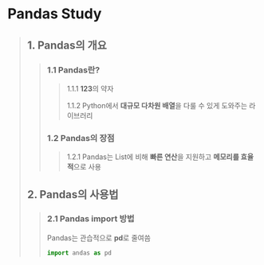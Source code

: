 # Pandas Study
> ## 1. Pandas의 개요
>> ### 1.1 Pandas란?
>>> 1.1.1 **123**의 약자
>>>
>>> 1.1.2 Python에서 **대규모 다차원 배열**을 다룰 수 있게 도와주는 라이브러리
>> ### 1.2 Pandas의 장점
>>> 1.2.1 Pandas는 List에 비해 **빠른 연산**을 지원하고 **메모리를 효율적**으로 사용
>
>
>
> ## 2. Pandas의 사용법
>> ### 2.1 Pandas import 방법 
>> Pandas는 관습적으로 **pd**로 줄여씀
>>```python
>>import andas as pd
>>```
>
>
